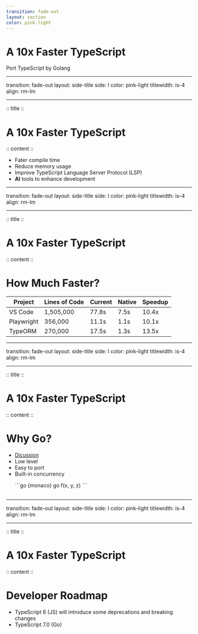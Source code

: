 ```yaml
---
transition: fade-out
layout: section
color: pink-light
---
```


# A 10x Faster TypeScript

Port TypeScript by Golang

---
transition: fade-out
layout: side-title
side: l
color: pink-light
titlewidth: is-4
align: rm-lm

---
:: title ::

# A 10x Faster TypeScript

:: content ::

- Fater compile time
- Reduce memory usage
- Improve TypeScript Language Server Protocol (LSP)
- <strong>AI</strong> tools to enhance development

---
transition: fade-out
layout: side-title
side: l
color: pink-light
titlewidth: is-4
align: rm-lm

---
:: title ::

# A 10x Faster TypeScript

:: content ::

# How Much Faster?

|**Project**|**Lines of Code**|**Current**|**Native**|**Speedup**|
|--------|--------|--------|--------|--------|
|VS Code|1,505,000|77.8s|7.5s|10.4x|
|Playwright|356,000|11.1s|1.1s|10.1x|
|TypeORM|	270,000|17.5s|1.3s|13.5x|

---
transition: fade-out
layout: side-title
side: l
color: pink-light
titlewidth: is-4
align: rm-lm

---
:: title ::

# A 10x Faster TypeScript

:: content ::

# Why Go?

- <a href="https://github.com/microsoft/typescript-go/discussions/411" target="_blank">Dicussion</a>
- Low level
- Easy to port
- Built-in concurrency
<div style="padding: 0 24px 16px;">
```go  {monaco}
go f(x, y, z)
```
</div>

---
transition: fade-out
layout: side-title
side: l
color: pink-light
titlewidth: is-4
align: rm-lm

---
:: title ::

# A 10x Faster TypeScript

:: content ::

# Developer Roadmap

- TypeScript 6 (JS) will introduce some deprecations and breaking changes
- TypeScript 7.0 (Go)